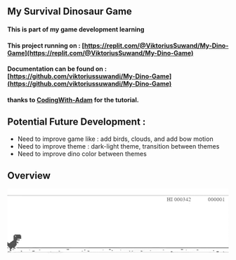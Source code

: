 ## My Survival Dinosaur Game
#### This is part of my game development learning
#### This project running on : [https://replit.com/@ViktoriusSuwand/My-Dino-Game](https://replit.com/@ViktoriusSuwand/My-Dino-Game)

#### Documentation can be found on : [https://github.com/viktoriussuwandi/My-Dino-Game](https://github.com/viktoriussuwandi/My-Dino-Game)
#### thanks to [CodingWith-Adam](https://dev.to/codingwithadam/how-to-code-chrome-dino-game-with-javascript-and-a-html-canvas-l17) for the tutorial.


## Potential Future Development : 
* Need to improve game like : add birds, clouds, and add bow motion
* Need to improve theme : dark-light theme, transition between themes
* Need to improve dino color between themes

## Overview
![dino](images/dino.gif)